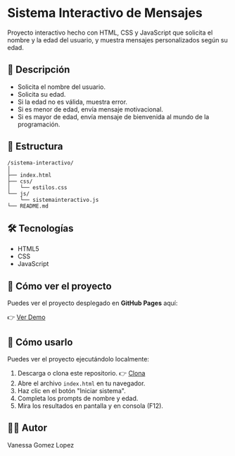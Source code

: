 # Sistema Interactivo de Mensajes

Proyecto interactivo hecho con HTML, CSS y JavaScript que solicita el nombre y la edad del usuario, y muestra mensajes personalizados según su edad.

## 📝 Descripción

- Solicita el nombre del usuario.
- Solicita su edad.
- Si la edad no es válida, muestra error.
- Si es menor de edad, envía mensaje motivacional.
- Si es mayor de edad, envía mensaje de bienvenida al mundo de la programación.

## 📂 Estructura

```
/sistema-interactivo/
│
├── index.html
├── css/
│   └── estilos.css
└── js/
    └── sistemainteractivo.js
└── README.md
```

## 🛠️ Tecnologías

- HTML5
- CSS
- JavaScript 

## 🚀 Cómo ver el proyecto

Puedes ver el proyecto desplegado en **GitHub Pages** aquí:

👉 [Ver Demo](https://vanessa55-rgb.github.io/Entrenamiento-MOD3_SEM1/)

## 🚀 Cómo usarlo

Puedes ver el proyecto ejecutándolo localmente:

1. Descarga o clona este repositorio.
👉 [Clona](https://github.com/Vanessa55-rgb/Entrenamiento-MOD3_SEM1.git)
2. Abre el archivo `index.html` en tu navegador.
3. Haz clic en el botón "Iniciar sistema".
4. Completa los prompts de nombre y edad.
5. Mira los resultados en pantalla y en consola (F12).

## 👨‍💻 Autor

Vanessa Gomez Lopez
